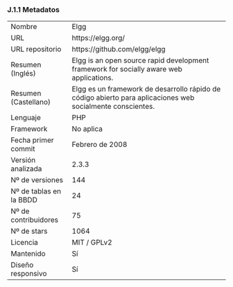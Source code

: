 ### J.1.1 Metadatos

<table>
  <tr>
    <td>Nombre</td>
    <td>Elgg</td>
  </tr>
  <tr>
    <td>URL</td>
    <td>https://elgg.org/ </td>
  </tr>
  <tr>
    <td>URL repositorio</td>
    <td>https://github.com/elgg/elgg </td>
  </tr>
  <tr>
    <td>Resumen (Inglés)</td>
    <td>Elgg is an open source rapid development framework for socially aware web applications.</td>
  </tr>
  <tr>
    <td>Resumen (Castellano)</td>
    <td>Elgg es un framework de desarrollo rápido de código abierto para aplicaciones web socialmente conscientes.</td>
  </tr>
  <tr>
    <td>Lenguaje</td>
    <td>PHP</td>
  </tr>
  <tr>
    <td>Framework</td>
    <td>No aplica</td>
  </tr>
  <tr>
    <td>Fecha primer commit</td>
    <td>Febrero de 2008</td>
  </tr>
  <tr>
    <td>Versión analizada </td>
    <td>2.3.3</td>
  </tr>
  <tr>
    <td>Nº de versiones</td>
    <td>144</td>
  </tr>
  <tr>
    <td>Nº de tablas en la BBDD</td>
    <td>24</td>
  </tr>
  <tr>
    <td>Nº de contribuidores</td>
    <td>75</td>
  </tr>
  <tr>
    <td>Nº de stars</td>
    <td>1064</td>
  </tr>
  <tr>
    <td>Licencia</td>
    <td> MIT / GPLv2</td>
  </tr>
  <tr>
    <td>Mantenido</td>
    <td>Sí</td>
  </tr>
  <tr>
    <td>Diseño responsivo</td>
    <td>Sí</td>
  </tr>
</table>


 


